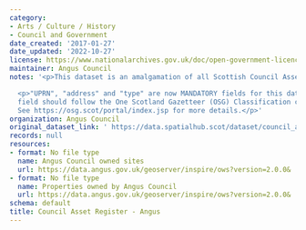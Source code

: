 ```yaml
---
category:
- Arts / Culture / History
- Council and Government
date_created: '2017-01-27'
date_updated: '2022-10-27'
license: https://www.nationalarchives.gov.uk/doc/open-government-licence/version/3/
maintainer: Angus Council
notes: '<p>This dataset is an amalgamation of all Scottish Council Asset Registers.</p>

  <p>"UPRN", "address" and "type" are now MANDATORY fields for this dataset. The "type"
  field should follow the One Scotland Gazetteer (OSG) Classification conventions.
  See https://osg.scot/portal/index.jsp for more details.</p>'
organization: Angus Council
original_dataset_link: ' https://data.spatialhub.scot/dataset/council_asset_register-an'
records: null
resources:
- format: No file type
  name: Angus Council owned sites
  url: https://data.angus.gov.uk/geoserver/inspire/ows?version=2.0.0&
- format: No file type
  name: Properties owned by Angus Council
  url: https://data.angus.gov.uk/geoserver/inspire/ows?version=2.0.0&
schema: default
title: Council Asset Register - Angus
---
```

